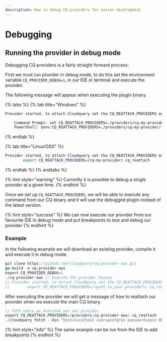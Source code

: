 ```yaml
---
description: How to debug CQ providers for easier development
---
```


# Debugging

## Running the provider in debug mode

Debugging CQ providers is a fairly straight forward process: 

First we must run provider in debug mode, to do this set the environment variable `CQ_PROVIDER_DEBUG=1`, in our IDE or terminal and execute the provider.

The following message will appear when executing the plugin binary.

{% tabs %}
{% tab title="Windows" %}
```bash
Provider started, to attach Cloudquery set the CQ_REATTACH_PROVIDERS env var:

	Command Prompt:	set CQ_REATTACH_PROVIDERS=./providers/cq-my-provider/.cq_reattach
	PowerShell:	$env:CQ_REATTACH_PROVIDERS=./providers/cq-my-provider/.cq_reattach
```
{% endtab %}

{% tab title="Linux/OSX" %}
```bash
Provider started, to attach Cloudquery set the CQ_REATTACH_PROVIDERS env var:
        export CQ_REATTACH_PROVIDERS=/cq-my-provider/.cq_reattach
```
{% endtab %}
{% endtabs %}

{% hint style="warning" %}
 Currently it is possible to debug a single provider at a given time.
{% endhint %}

Once we set up `CQ_REATTACH_PROVIDERS`, we will be able to execute any command from our CQ binary and it will use the debugged plugin instead of the latest version.

{% hint style="success" %}
We can now execute our provider from our favourite IDE in debug mode and put breakpoints to test and debug our provider
{% endhint %}

### Example

In the following example we will download an existing provider, compile it and execute it in debug mode.

```go
git clone https://github.com/cloudquery/cq-provider-aws.git
go build -o cq-provider-aws
export CQ_PROVIDER_DEBUG=1 
./cq-provider-aws // Execute the provider binary
// Provider started, to attach Cloudquery set the CQ_REATTACH_PROVIDERS env var:
//        export CQ_REATTACH_PROVIDERS=/<path_to_your_provider>/.cq_reattach
```

After executing the provider we will get a message of how to reattach our provider when we execute the main CQ binary. 

```go
// Path where we executed our aws provider
export CQ_REATTACH_PROVIDERS=/providers/cq-provider-aws/.cq_reattach
./cloudquery fetch --dsn "host=localhost user=postgres password=pass DB.name=postgres port=5432"
```

{% hint style="info" %}
The same example can be run from the IDE to add breakpoints 
{% endhint %}

